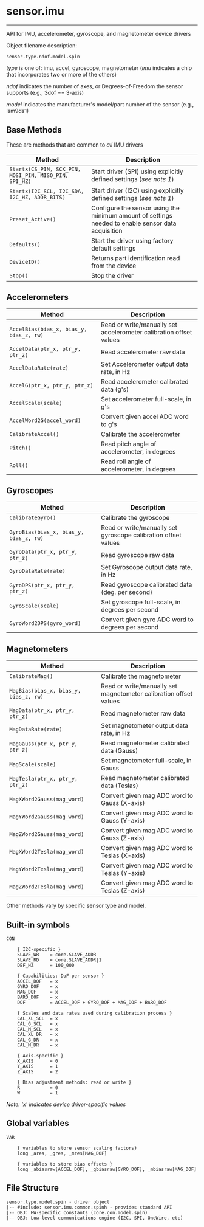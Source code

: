 # sensor.imu
------------

API for IMU, accelerometer, gyroscope, and magnetometer device drivers

Object filename description:

`sensor.type.ndof.model.spin`

_type_ is one of: imu, accel, gyroscope, magnetometer (_imu_ indicates a chip that incorporates two or more of the others)

_ndof_ indicates the number of axes, or Degrees-of-Freedom the sensor supports (e.g., 3dof == 3-axis)

_model_ indicates the manufacturer's model/part number of the sensor (e.g., lsm9ds1)

## Base Methods

These are methods that are common to _all_ IMU drivers

| Method                                                | Description                                                                                        |
| ----------------------------------------------------- | -------------------------------------------------------------------------------------------------- |
| `Startx(CS_PIN, SCK_PIN, MOSI_PIN, MISO_PIN, SPI_HZ)` | Start driver (SPI) using explicitly defined settings (_see note 1_)                                |
| `Startx(I2C_SCL, I2C_SDA, I2C_HZ, ADDR_BITS)`         | Start driver (I2C) using explicitly defined settings (_see note 1_)                                |
| `Preset_Active()`                                     | Configure the sensor using the minimum amount of settings needed to enable sensor data acquisition |
| `Defaults()`                                          | Start the driver using factory default settings                                                    |
| `DeviceID()`                                          | Returns part identification read from the device                                                   |
| `Stop()`                                              | Stop the driver                                                                                    |


## Accelerometers

| Method                                  | Description                                                        |
| --------------------------------------- | ------------------------------------------------------------------ |
| `AccelBias(bias_x, bias_y, bias_z, rw)` | Read or write/manually set accelerometer calibration offset values |
| `AccelData(ptr_x, ptr_y, ptr_z)`        | Read accelerometer raw data                                        |
| `AccelDataRate(rate)`                   | Set Accelerometer output data rate, in Hz                          |
| `AccelG(ptr_x, ptr_y, ptr_z)`           | Read accelerometer calibrated data (g's)                           |
| `AccelScale(scale)`                     | Set accelerometer full-scale, in g's                               |
| `AccelWord2G(accel_word)`               | Convert given accel ADC word to g's                                |
| `CalibrateAccel()`                      | Calibrate the accelerometer                                        |
| `Pitch()`                               | Read pitch angle of accelerometer, in degrees                      |
| `Roll()`                                | Read roll angle of accelerometer, in degrees                       |


## Gyroscopes

| Method                                 | Description                                                    |
| -------------------------------------- | -------------------------------------------------------------- |
| `CalibrateGyro()`                      | Calibrate the gyroscope                                        |
| `GyroBias(bias_x, bias_y, bias_z, rw)` | Read or write/manually set gyroscope calibration offset values |
| `GyroData(ptr_x, ptr_y, ptr_z)`        | Read gyroscope raw data                                        |
| `GyroDataRate(rate)`                   | Set Gyroscope output data rate, in Hz                          |
| `GyroDPS(ptr_x, ptr_y, ptr_z)`         | Read gyroscope calibrated data (deg. per second)               |
| `GyroScale(scale)`                     | Set gyroscope full-scale, in degrees per second                |
| `GyroWord2DPS(gyro_word)`              | Convert given gyro ADC word to degrees per second              |


## Magnetometers

| Method                                | Description                                                       |
| ------------------------------------- | ----------------------------------------------------------------- |
| `CalibrateMag()`                      | Calibrate the magnetometer                                        |
| `MagBias(bias_x, bias_y, bias_z, rw)` | Read or write/manually set magnetometer calibration offset values |
| `MagData(ptr_x, ptr_y, ptr_z)`        | Read magnetometer raw data                                        |
| `MagDataRate(rate)`                   | Set magnetometer output data rate, in Hz                          |
| `MagGauss(ptr_x, ptr_y, ptr_z)`       | Read magnetometer calibrated data (Gauss)                         |
| `MagScale(scale)`                     | Set magnetometer full-scale, in Gauss                             |
| `MagTesla(ptr_x, ptr_y, ptr_z)`       | Read magnetometer calibrated data (Teslas)                        |
| `MagXWord2Gauss(mag_word)`            | Convert given mag ADC word to Gauss (X-axis)                      |
| `MagYWord2Gauss(mag_word)`            | Convert given mag ADC word to Gauss (Y-axis)                      |
| `MagZWord2Gauss(mag_word)`            | Convert given mag ADC word to Gauss (Z-axis)                      |
| `MagXWord2Tesla(mag_word)`            | Convert given mag ADC word to Teslas (X-axis)                     |
| `MagYWord2Tesla(mag_word)`            | Convert given mag ADC word to Teslas (Y-axis)                     |
| `MagZWord2Tesla(mag_word)`            | Convert given mag ADC word to Teslas (Z-axis)                     |



Other methods vary by specific sensor type and model.


## Built-in symbols

```spin
CON

    { I2C-specific }
    SLAVE_WR    = core.SLAVE_ADDR
    SLAVE_RD    = core.SLAVE_ADDR|1
    DEF_HZ      = 100_000

    { Capabilities: DoF per sensor }
    ACCEL_DOF   = x
    GYRO_DOF    = x
    MAG_DOF     = x
    BARO_DOF    = x
    DOF         = ACCEL_DOF + GYRO_DOF + MAG_DOF + BARO_DOF

    { Scales and data rates used during calibration process }
    CAL_XL_SCL  = x
    CAL_G_SCL   = x
    CAL_M_SCL   = x
    CAL_XL_DR   = x
    CAL_G_DR    = x
    CAL_M_DR    = x

    { Axis-specific }
    X_AXIS      = 0
    Y_AXIS      = 1
    Z_AXIS      = 2

    { Bias adjustment methods: read or write }
    R           = 0
    W           = 1

```

_Note: 'x' indicates device driver-specific values_



## Global variables

```spin
VAR

    { variables to store sensor scaling factors}
    long _ares, _gres, _mres[MAG_DOF]

    { variables to store bias offsets }
    long _abiasraw[ACCEL_DOF], _gbiasraw[GYRO_DOF], _mbiasraw[MAG_DOF]

```



## File Structure

```spin
sensor.type.model.spin - driver object
|-- #include: sensor.imu.common.spinh - provides standard API
|-- OBJ: HW-specific constants (core.con.model.spin)
|-- OBJ: Low-level communications engine (I2C, SPI, OneWire, etc)
```
